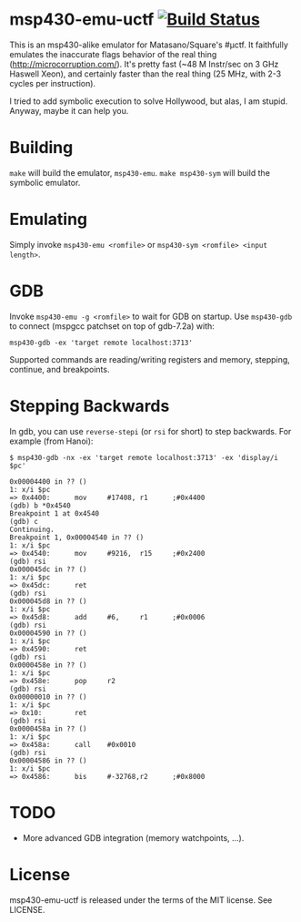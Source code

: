 msp430-emu-uctf [![Build Status](https://travis-ci.org/cemeyer/msp430-emu-uctf.png?branch=master)](https://travis-ci.org/cemeyer/msp430-emu-uctf)
===================

This is an msp430-alike emulator for Matasano/Square's #µctf. It faithfully
emulates the inaccurate flags behavior of the real thing
(http://microcorruption.com/). It's pretty fast (~48 M Instr/sec on 3 GHz
Haswell Xeon), and certainly faster than the real thing (25 MHz, with 2-3
cycles per instruction).

I tried to add symbolic execution to solve Hollywood, but alas, I am stupid.
Anyway, maybe it can help you.

Building
========

`make` will build the emulator, `msp430-emu`. `make msp430-sym` will build
the symbolic emulator.

Emulating
=========

Simply invoke `msp430-emu <romfile>` or `msp430-sym <romfile> <input length>`.

GDB
===

Invoke `msp430-emu -g <romfile>` to wait for GDB on startup. Use `msp430-gdb`
to connect (mspgcc patchset on top of gdb-7.2a) with:

    msp430-gdb -ex 'target remote localhost:3713'

Supported commands are reading/writing registers and memory, stepping,
continue, and breakpoints.

Stepping Backwards
==================

In gdb, you can use `reverse-stepi` (or `rsi` for short) to step backwards. For
example (from Hanoi):

    $ msp430-gdb -nx -ex 'target remote localhost:3713' -ex 'display/i $pc'

    0x00004400 in ?? ()
    1: x/i $pc
    => 0x4400:      mov     #17408, r1      ;#0x4400
    (gdb) b *0x4540
    Breakpoint 1 at 0x4540
    (gdb) c
    Continuing.
    Breakpoint 1, 0x00004540 in ?? ()
    1: x/i $pc
    => 0x4540:      mov     #9216,  r15     ;#0x2400
    (gdb) rsi
    0x000045dc in ?? ()
    1: x/i $pc
    => 0x45dc:      ret
    (gdb) rsi
    0x000045d8 in ?? ()
    1: x/i $pc
    => 0x45d8:      add     #6,     r1      ;#0x0006
    (gdb) rsi
    0x00004590 in ?? ()
    1: x/i $pc
    => 0x4590:      ret
    (gdb) rsi
    0x0000458e in ?? ()
    1: x/i $pc
    => 0x458e:      pop     r2
    (gdb) rsi
    0x00000010 in ?? ()
    1: x/i $pc
    => 0x10:        ret
    (gdb) rsi
    0x0000458a in ?? ()
    1: x/i $pc
    => 0x458a:      call    #0x0010
    (gdb) rsi
    0x00004586 in ?? ()
    1: x/i $pc
    => 0x4586:      bis     #-32768,r2      ;#0x8000

TODO
====

- More advanced GDB integration (memory watchpoints, ...).

License
=======

msp430-emu-uctf is released under the terms of the MIT license. See LICENSE.
